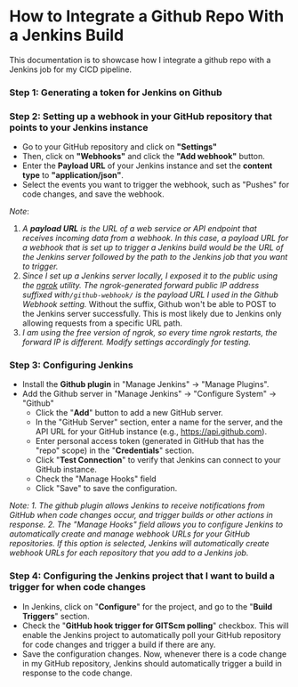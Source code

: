 # How to Integrate a Github Repo With a Jenkins Build
This documentation is to showcase how I integrate a github repo with a Jenkins job for my CICD pipeline. 

### Step 1: Generating a token for Jenkins on Github 

### Step 2: Setting up a webhook in your GitHub repository that points to your Jenkins instance
- Go to your GitHub repository and click on **"Settings"**
- Then, click on **"Webhooks"** and click the **"Add webhook"** button.
- Enter the **Payload URL** of your Jenkins instance and set the **content type** to **"application/json"**.
- Select the events you want to trigger the webhook, such as "Pushes" for code changes, and save the webhook.

*Note*: 
1. *A **payload URL** is the URL of a web service or API endpoint that receives incoming data from a webhook. In this case, a payload URL for a webhook that is set up to trigger a Jenkins build would be the URL of the Jenkins server followed by the path to the Jenkins job that you want to trigger.*
2. *Since I set up a Jenkins server locally, I exposed it to the public using the [ngrok](https://www.youtube.com/watch?v=yMNJeWeE0qI) utility. The ngrok-generated forward public IP address suffixed with`/github-webhook/` is the payload URL I used in the Github Webhook setting.* Without the suffix, Github won't be able to POST to the Jenkins server successfully. This is most likely due to Jenkins only allowing requests from a specific URL path. 
3. *I am using the free version of ngrok, so every time ngrok restarts, the forward IP is different. Modify settings accordingly for testing.*



### Step 3: Configuring Jenkins
* Install the **Github plugin** in "Manage Jenkins" -> "Manage Plugins".
* Add the Github server in "Manage Jenkins" -> "Configure System" -> "Github"
  * Click the "**Add**" button to add a new GitHub server.
  * In the "GitHub Server" section, enter a name for the server, and the API URL for your GitHub instance (e.g., <ins>https://api.github.com</ins>).
  * Enter personal access token (generated in GitHub that has the "repo" scope) in the "**Credentials**" section.
  * Click "**Test Connection**" to verify that Jenkins can connect to your GitHub instance.
  * Check the "Manage Hooks" field
  * Click "Save" to save the configuration.


*Note:* 
*1. The github plugin allows Jenkins to receive notifications from GitHub when code changes occur, and trigger builds or other actions in response.*
*2. The "Manage Hooks" field allows you to configure Jenkins to automatically create and manage webhook URLs for your GitHub repositories. If this option is selected, Jenkins will automatically create webhook URLs for each repository that you add to a Jenkins job.*  

### Step 4: Configuring the Jenkins project that I want to build a trigger for when code changes
- In Jenkins, click on "**Configure**" for the project, and go to the "**Build Triggers**" section.
- Check the "**GitHub hook trigger for GITScm polling**" checkbox. This will enable the Jenkins project to automatically poll your GitHub repository for code changes and trigger a build if there are any.
- Save the configuration changes.
Now, whenever there is a code change in my GitHub repository, Jenkins should automatically trigger a build in response to the code change.


